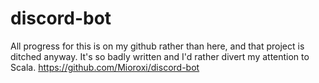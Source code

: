 # discord-bot

All progress for this is on my github rather than here, and that project is ditched anyway.
It's so badly written and I'd rather divert my attention to Scala.
https://github.com/Mioroxi/discord-bot
